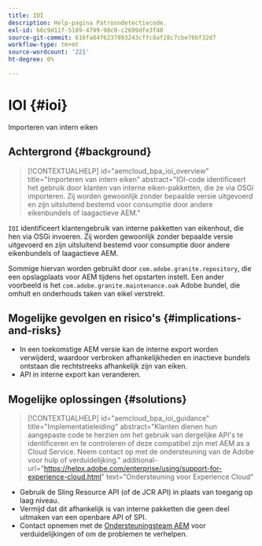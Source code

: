 ```yaml
---
title: IOI
description: Help-pagina Patroondetectiecode.
exl-id: b6c9d11f-5189-4799-98c0-c2699dfe3f40
source-git-commit: 616fa84f6237893243cffc8af28c7cbe76bf32d7
workflow-type: tm+mt
source-wordcount: '221'
ht-degree: 0%

---
```


# IOI {#ioi}

Importeren van intern eiken

## Achtergrond {#background}

>[!CONTEXTUALHELP]
>id="aemcloud_bpa_ioi_overview"
>title="Importeren van intern eiken"
>abstract="IOI-code identificeert het gebruik door klanten van interne eiken-pakketten, die ze via OSGi importeren. Zij worden gewoonlijk zonder bepaalde versie uitgevoerd en zijn uitsluitend bestemd voor consumptie door andere eikenbundels of laagactieve AEM."

`IOI` identificeert klantengebruik van interne pakketten van eikenhout, die hen via OSGi invoeren. Zij worden gewoonlijk zonder bepaalde versie uitgevoerd en zijn uitsluitend bestemd voor consumptie door andere eikenbundels of laagactieve AEM.

Sommige hiervan worden gebruikt door `com.adobe.granite.repository`, die een opslagplaats voor AEM tijdens het opstarten instelt. Een ander voorbeeld is het `com.adobe.granite.maintenance.oak` Adobe bundel, die omhult en onderhouds taken van eikel verstrekt.

## Mogelijke gevolgen en risico&#39;s {#implications-and-risks}

* In een toekomstige AEM versie kan de interne export worden verwijderd, waardoor verbroken afhankelijkheden en inactieve bundels ontstaan die rechtstreeks afhankelijk zijn van eiken.
* API in interne export kan veranderen.

## Mogelijke oplossingen {#solutions}

>[!CONTEXTUALHELP]
>id="aemcloud_bpa_ioi_guidance"
>title="Implementatieleiding"
>abstract="Klanten dienen hun aangepaste code te herzien om het gebruik van dergelijke API&#39;s te identificeren en te controleren of deze compatibel zijn met AEM as a Cloud Service. Neem contact op met de ondersteuning van de Adobe voor hulp of verduidelijking."
>additional-url="https://helpx.adobe.com/enterprise/using/support-for-experience-cloud.html" text="Ondersteuning voor Experience Cloud"

* Gebruik de Sling Resource API (of de JCR API) in plaats van toegang op laag niveau.
* Vermijd dat dit afhankelijk is van interne pakketten die geen deel uitmaken van een openbare API of SPI.
* Contact opnemen met de [Ondersteuningsteam AEM](https://helpx.adobe.com/enterprise/using/support-for-experience-cloud.html) voor verduidelijkingen of om de problemen te verhelpen.
